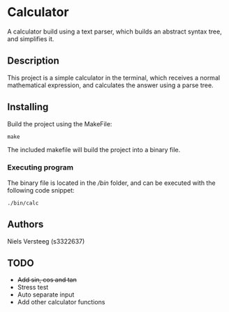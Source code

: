# Calculator

A calculator build using a text parser, which builds an abstract syntax tree, and simplifies it.

## Description

This project is a simple calculator in the terminal, which receives a normal mathematical expression, and calculates the answer using a parse tree. 

## Installing
Build the project using the MakeFile:
```
make
```

The included makefile will build the project into a binary file.

### Executing program
The binary file is located in the */bin* folder, and can be executed with the following code snippet:
```
./bin/calc
```

## Authors

Niels Versteeg (s3322637)

## TODO
* <del> Add sin, cos and tan
* Stress test
* Auto separate input
* Add other calculator functions